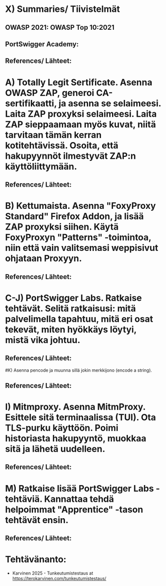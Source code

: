 # X) Summaries/ Tiivistelmät

## OWASP 2021: OWASP Top 10:2021

## PortSwigger Academy: 

## References/ Lähteet:

# A) Totally Legit Sertificate. Asenna OWASP ZAP, generoi CA-sertifikaatti, ja asenna se selaimeesi. Laita ZAP proxyksi selaimeesi. Laita ZAP sieppaamaan myös kuvat, niitä tarvitaan tämän kerran kotitehtävissä. Osoita, että hakupyynnöt ilmestyvät ZAP:n käyttöliittymään.

## References/ Lähteet:

# B) Kettumaista. Asenna "FoxyProxy Standard" Firefox Addon, ja lisää ZAP proxyksi siihen. Käytä FoxyProxyn "Patterns" -toimintoa, niin että vain valitsemasi weppisivut ohjataan Proxyyn.

## References/ Lähteet: 

# C-J) PortSwigger Labs. Ratkaise tehtävät. Selitä ratkaisusi: mitä palvelimella tapahtuu, mitä eri osat tekevät, miten hyökkäys löytyi, mistä vika johtuu.

## References/ Lähteet: 

#K) Asenna pencode ja muunna sillä jokin merkkijono (encode a string).

## References/ Lähteet:

# I) Mitmproxy. Asenna MitmProxy. Esittele sitä terminaalissa (TUI). Ota TLS-purku käyttöön. Poimi historiasta hakupyyntö, muokkaa sitä ja lähetä uudelleen.

## References/ Lähteet:

# M) Ratkaise lisää PortSwigger Labs -tehtäviä. Kannattaa tehdä helpoimmat "Apprentice" -tason tehtävät ensin.

## References/ Lähteet:


# Tehtävänanto:
- Karvinen 2025 - Tunkeutumistestaus at https://terokarvinen.com/tunkeutumistestaus/
